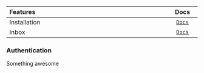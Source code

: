 <table>
    <thead>
        <tr>
            <th width="900px" align="left">Features</th>
            <th width="100px" align="center">Docs</th>
        </tr>
    </thead>
    <tbody>
        <tr width="600px">
            <td align="left">Installation</td>
            <td align="center">
                <a href="https://github.com/trycourier/courier-ios/tree/feature/inbox-docs#debugging">
                    <code>Docs</code>
                </a>
            </td>
        </tr>
        <tr width="600px">
            <td align="left">Inbox</td>
            <td align="center">
                <a href="https://github.com/trycourier/courier-ios/blob/feature/inbox-docs/Docs/Inbox.md">
                    <code>Docs</code>
                </a>
            </td>
        </tr>
    </tbody>
</table>

### **Authentication**

Something awesome
